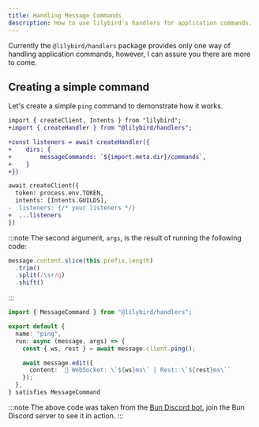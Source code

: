 ```yaml
---
title: Handling Message Commands
description: How to use lilybird's handlers for application commands.
---
```


Currently the `@lilybird/handlers` package provides only one way of handling application commands, however, I can assure you there are more to come.

## Creating a simple command

Let's create a simple `ping` command to demonstrate how it works.

```diff lang="ts" title="index.ts"
import { createClient, Intents } from "lilybird";
+import { createHandler } from "@lilybird/handlers";

+const listeners = await createHandler({
+    dirs: {
+        messageCommands: `${import.meta.dir}/commands`,
+    }
+})

await createClient({
  token: process.env.TOKEN,
  intents: [Intents.GUILDS],
-  listeners: {/* your listeners */}
+  ...listeners
})
```

:::note
The second argument, `args`, is the result of running the following code:
```ts
message.content.slice(this.prefix.length)
  .trim()
  .split(/\s+/g)
  .shift()
```
:::

```ts title="commands/ping.ts"
import { MessageCommand } from "@lilybird/handlers";

export default {
  name: "ping",
  run: async (message, args) => {
    const { ws, rest } = await message.client.ping();

    await message.edit({
      content: `🏓 WebSocket: \`${ws}ms\` | Rest: \`${rest}ms\``
    });
  },
} satisfies MessageCommand
```

:::note
The above code was taken from the [Bun Discord bot](https://github.com/xHyroM/bun-discord-bot), join the Bun Discord server to see it in action.
:::